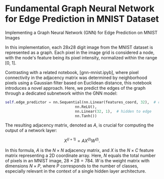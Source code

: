 # Fundamental Graph Neural Network for Edge Prediction in MNIST Dataset
Implementing a Graph Neural Network (GNN) for Edge Prediction on MNIST Images

In this implementation, each 28x28 digit image from the MNIST dataset is represented as a graph. Each pixel in the image grid is considered a node, with the node's feature being its pixel intensity, normalized within the range [0, 1].

Contrasting with a related notebook, [gnn-mnist.ipyb], where pixel connectivity in the adjacency matrix was determined by neighborhood pixels using a Gaussian filter based on Euclidean distance, this notebook introduces a novel approach. Here, we predict the edges of the graph through a dedicated subnetwork within the GNN model:

```python
self.edge_predictor = nn.Sequential(nn.Linear(features_coord, 32),  # coord to hidden
                                nn.ReLU(),
                                nn.Linear(32, 1),  # hidden to edge
                                nn.Tanh())

```

The resulting adjacency matrix, denoted as $A$, is crucial for computing the output of a network layer:

$$X^{(l+1)}=A X^{(l)} W^{(l)}.$$

In this formula, $A$ is the $N \times N$ adjacency matrix, and $X$ is the $N \times C$ feature matrix representing a 2D coordinate array. Here, $N$  equals the total number of pixels in an MNIST image, $28 \times 28 = 784$. $W$ is the weight matrix with dimensions $N \times P$, where $P$ corresponds to the number of classes, especially relevant in the context of a single hidden layer architecture.
